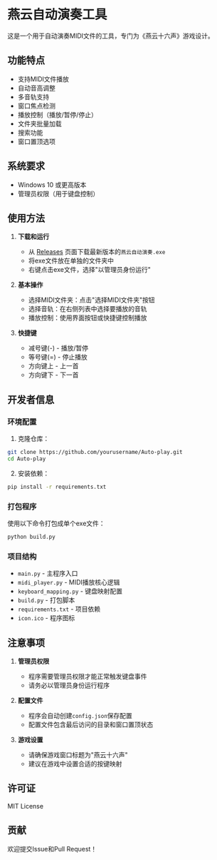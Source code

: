 # 燕云自动演奏工具

这是一个用于自动演奏MIDI文件的工具，专门为《燕云十六声》游戏设计。

## 功能特点

- 支持MIDI文件播放
- 自动音高调整
- 多音轨支持
- 窗口焦点检测
- 播放控制（播放/暂停/停止）
- 文件夹批量加载
- 搜索功能
- 窗口置顶选项

## 系统要求

- Windows 10 或更高版本
- 管理员权限（用于键盘控制）

## 使用方法

1. **下载和运行**
   - 从 [Releases](../../releases) 页面下载最新版本的`燕云自动演奏.exe`
   - 将exe文件放在单独的文件夹中
   - 右键点击exe文件，选择"以管理员身份运行"

2. **基本操作**
   - 选择MIDI文件夹：点击"选择MIDI文件夹"按钮
   - 选择音轨：在右侧列表中选择要播放的音轨
   - 播放控制：使用界面按钮或快捷键控制播放

3. **快捷键**
   - 减号键(-) - 播放/暂停
   - 等号键(=) - 停止播放
   - 方向键上 - 上一首
   - 方向键下 - 下一首

## 开发者信息

### 环境配置

1. 克隆仓库：
```bash
git clone https://github.com/yourusername/Auto-play.git
cd Auto-play
```

2. 安装依赖：
```bash
pip install -r requirements.txt
```

### 打包程序

使用以下命令打包成单个exe文件：
```bash
python build.py
```

### 项目结构

- `main.py` - 主程序入口
- `midi_player.py` - MIDI播放核心逻辑
- `keyboard_mapping.py` - 键盘映射配置
- `build.py` - 打包脚本
- `requirements.txt` - 项目依赖
- `icon.ico` - 程序图标

## 注意事项

1. **管理员权限**
   - 程序需要管理员权限才能正常触发键盘事件
   - 请务必以管理员身份运行程序

2. **配置文件**
   - 程序会自动创建`config.json`保存配置
   - 配置文件包含最后访问的目录和窗口置顶状态

3. **游戏设置**
   - 请确保游戏窗口标题为"燕云十六声"
   - 建议在游戏中设置合适的按键映射

## 许可证

MIT License

## 贡献

欢迎提交Issue和Pull Request！ 